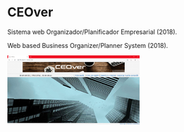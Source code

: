 # CEOver
Sistema web Organizador/Planificador Empresarial (2018).

Web based Business Organizer/Planner System (2018).

<img
  src="Images from system/index.png"
  alt="Alt home"
  title="home"
  style="display: inline-block; margin: 0 auto; max-width: 300px">
